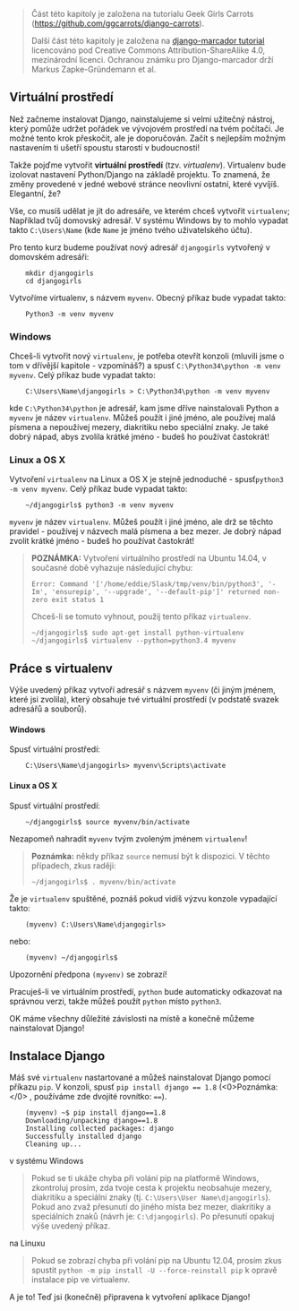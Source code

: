 > Část této kapitoly je založena na tutorialu Geek Girls Carrots (https://github.com/ggcarrots/django-carrots).
>
> Další část této kapitoly je založena na [django-marcador tutorial](http://django-marcador.keimlink.de/) licencováno pod Creative Commons Attribution-ShareAlike 4.0, mezinárodní licenci. Ochranou známku pro Django-marcador drží Markus Zapke-Gründemann et al.

## Virtuální prostředí

Než začneme instalovat Django, nainstalujeme si velmi užitečný nástroj, který pomůže udržet pořádek ve vývojovém prostředí na tvém počítači. Je možné tento krok přeskočit, ale je doporučován. Začít s nejlepším možným nastavením ti ušetří spoustu starostí v budoucnosti!

Takže pojďme vytvořit **virtuální prostředí** (tzv. *virtualenv*). Virtualenv bude izolovat nastavení Python/Django na základě projektu. To znamená, že změny provedené v jedné webové stránce neovlivní ostatní, které vyvíjíš. Elegantní, že?

Vše, co musíš udělat je jít do adresáře, ve kterém chceš vytvořit `virtualenv`; Například tvůj domovský adresář. V systému Windows by to mohlo vypadat takto `C:\Users\Name` (kde `Name` je jméno tvého uživatelského účtu).

Pro tento kurz budeme používat nový adresář `djangogirls` vytvořený v domovském adresáři:

```
    mkdir djangogirls
    cd djangogirls
```  

Vytvoříme virtualenv, s názvem `myvenv`. Obecný příkaz bude vypadat takto:

```
    Python3 -m venv myvenv
```  

### Windows

Chceš-li vytvořit nový `virtualenv`, je potřeba otevřít konzoli (mluvili jsme o tom v dřívější kapitole - vzpomínáš?) a spusť `C:\Python34\python -m venv myvenv`. Celý příkaz bude vypadat takto:

```
    C:\Users\Name\djangogirls > C:\Python34\python -m venv myvenv
```  

kde `C:\Python34\python` je adresář, kam jsme dříve nainstalovali Python a `myvenv` je název `virtualenv`. Můžeš použít i jiné jméno, ale používej malá písmena a nepoužívej mezery, diakritiku nebo speciální znaky. Je také dobrý nápad, abys zvolila krátké jméno - budeš ho používat častokrát!

### Linux a OS X

Vytvoření `virtualenv` na Linux a OS X je stejně jednoduché - spusť`python3 -m venv myvenv`. Celý příkaz bude vypadat takto:

```
    ~/djangogirls$ python3 -m venv myvenv
```  

`myvenv` je název `virtualenv`. Můžeš použít i jiné jméno, ale drž se těchto pravidel - používej v názvech malá písmena a bez mezer. Je dobrý nápad zvolit krátké jméno - budeš ho používat častokrát!

> **POZNÁMKA:** Vytvoření virtuálního prostředí na Ubuntu 14.04, v současné době vyhazuje následující chybu:
>
>     Error: Command '['/home/eddie/Slask/tmp/venv/bin/python3', '-Im', 'ensurepip', '--upgrade', '--default-pip']' returned non-zero exit status 1
>     
>
> Chceš-li se tomuto vyhnout, použij tento příkaz `virtualenv`.
>
>     ~/djangogirls$ sudo apt-get install python-virtualenv
>     ~/djangogirls$ virtualenv --python=python3.4 myvenv
>     

## Práce s virtualenv

Výše uvedený příkaz vytvoří adresář s názvem `myvenv` (či jiným jménem, které jsi zvolila), který obsahuje tvé virtuální prostředí (v podstatě svazek adresářů a souborů).

#### Windows

Spusť virtuální prostředí:

```
    C:\Users\Name\djangogirls> myvenv\Scripts\activate
```  

#### Linux a OS X

Spusť virtuální prostředí:

```
    ~/djangogirls$ source myvenv/bin/activate
```  

Nezapomeň nahradit `myvenv` tvým zvoleným jménem `virtualenv`!

> **Poznámka:** někdy příkaz `source` nemusí být k dispozici. V těchto případech, zkus raději:
>
>     ~/djangogirls$ . myvenv/bin/activate
>     

Že je `virtualenv` spuštěné, poznáš pokud vidíš výzvu konzole vypadající takto:

```
    (myvenv) C:\Users\Name\djangogirls>
```  

nebo:

```
    (myvenv) ~/djangogirls$
```  

Upozornění předpona `(myvenv)` se zobrazí!

Pracuješ-li ve virtuálním prostředí, `python` bude automaticky odkazovat na správnou verzi, takže můžeš použít `python` místo `python3`.

OK máme všechny důležité závislosti na místě a konečně můžeme nainstalovat Django!

## Instalace Django

Máš své `virtualenv` nastartované a můžeš nainstalovat Django pomocí příkazu `pip`. V konzoli, spusť `pip install django == 1.8` (<0>Poznámka:</0> , používáme zde dvojité rovnítko: `==`).

```
    (myvenv) ~$ pip install django==1.8
    Downloading/unpacking django==1.8
    Installing collected packages: django
    Successfully installed django
    Cleaning up...
```  

v systému Windows

> Pokud se ti ukáže chyba při volání pip na platformě Windows, zkontroluj prosím, zda tvoje cesta k projektu neobsahuje mezery, diakritiku a speciální znaky (tj. `C:\Users\User Name\djangogirls`). Pokud ano zvaž přesunutí do jiného místa bez mezer, diakritiky a speciálních znaků (návrh je: `C:\djangogirls`). Po přesunutí opakuj výše uvedený příkaz.

na Linuxu

> Pokud se zobrazí chyba při volání pip na Ubuntu 12.04, prosím zkus spustit `python -m pip install -U --force-reinstall pip` k opravě instalace pip ve virtualenv.

A je to! Teď jsi (konečně) připravena k vytvoření aplikace Django!
